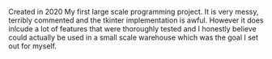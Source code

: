 Created in 2020
My first large scale programming project.
It is very messy, terribly commented and the tkinter implementation is awful.
However it does inlcude a lot of features that were thoroughly tested and I honestly believe could actually be used in a small scale warehouse which was the goal I set out for myself.
